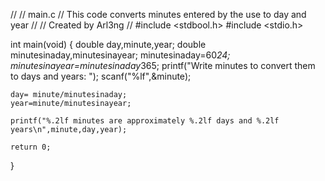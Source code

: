 //
//  main.c
// This code converts minutes entered by the use to day and year
//
//  Created by Arl3ng
//
#include <stdbool.h>
#include <stdio.h>

int main(void) {
    double day,minute,year;
    double minutesinaday,minutesinayear;
    minutesinaday=60*24;
    minutesinayear=minutesinaday*365;
    printf("Write minutes to convert them to days and years: ");
    scanf("%lf",&minute);
    
    day= minute/minutesinaday;
    year=minute/minutesinayear;

    printf("%.2lf minutes are approximately %.2lf days and %.2lf years\n",minute,day,year);
    
    return 0;
}
 
